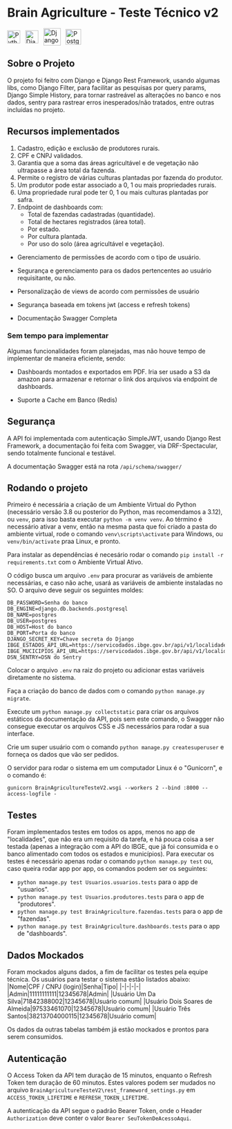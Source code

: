

#  Brain Agriculture - Teste Técnico v2

<img  align="center"  alt="Python"  width="30"  src="https://cdn.jsdelivr.net/gh/devicons/devicon/icons/python/python-original.svg"><span>&nbsp;&nbsp;&nbsp;</span><img  align="center"  alt="Django"  width="30"  src="https://cdn.worldvectorlogo.com/logos/django.svg"><span>&nbsp;&nbsp;&nbsp;</span><img  align="center"  alt="Django Rest Framework"  height="40"  src="https://i.imgur.com/dcVFAeV.png"><span>&nbsp;&nbsp;&nbsp;</span><img  align="center"  alt="PostgreSQL"  width="36"  src="https://cdn.jsdelivr.net/gh/devicons/devicon@latest/icons/postgresql/postgresql-original.svg"><span>&nbsp;&nbsp;&nbsp;</span>
  

## Sobre o Projeto

O projeto foi feitro com Django e Django Rest Framework, usando algumas libs, como Django Filter, para facilitar as pesquisas por query params, Django Simple History, para tornar rastreável as alterações no banco e nos dados, sentry para rastrear erros inesperados/não tratados, entre outras incluídas no projeto.

  

## Recursos implementados

1.  Cadastro, edição e exclusão de produtores rurais.
2.  CPF e CNPJ validados.
3.  Garantia que a soma das áreas agricultável e de vegetação não ultrapasse a área total da fazenda.
4.  Permite o registro de várias culturas plantadas por fazenda do produtor.
5.  Um produtor pode estar associado a 0, 1 ou mais propriedades rurais.
6.  Uma propriedade rural pode ter 0, 1 ou mais culturas plantadas por safra.
7.  Endpoint de dashboards com:
    -   Total de fazendas cadastradas (quantidade).
    -   Total de hectares registrados (área total).
    -   Por estado.
    -   Por cultura plantada.
    -   Por uso do solo (área agricultável e vegetação).

- Gerenciamento de permissões de acordo com o tipo de usuário.

- Segurança e gerenciamento para os dados pertencentes ao usuário requisitante, ou não.

- Personalização de views de acordo com permissões de usuário

- Segurança baseada em tokens jwt (access e refresh tokens)

- Documentação Swagger Completa

### Sem tempo para implementar

Algumas funcionalidades foram planejadas, mas não houve tempo de implementar de maneira eficiente, sendo:

- Dashboards montados e exportados em PDF. Iria ser usado a S3 da amazon para armazenar e retornar o link dos arquivos via endpoint de dashboards.

- Suporte a Cache em Banco (Redis)


## Segurança

  

A API foi implementada com autenticação SimpleJWT, usando Django Rest Framework, a documentação foi feita com Swagger, via DRF-Spectacular, sendo totalmente funcional e testável.

A documentação Swagger está na rota `/api/schema/swagger/`

  

## Rodando o projeto

  

Primeiro é necessária a criação de um Ambiente Virtual do Python (necessário versão 3.8 ou posterior do Python, mas recomendamos a 3.12), ou `venv`, para isso basta executar `python -m venv venv`. Ao término é necessário ativar a venv, então na mesma pasta que foi criado a pasta do ambiente virtual, rode o comando `venv\scripts\activate` para Windows, ou `venv/bin/activate` praa Linux, e pronto.

  

Para instalar as dependências é necesário rodar o comando `pip install -r requirements.txt` com o Ambiente Virtual Ativo.

O código busca um arquivo `.env` para procurar as variáveis de ambiente necessárias, e caso não ache, usará as variáveis de ambiente instaladas no SO. O arquivo deve seguir os seguintes moldes:

```
DB_PASSWORD=Senha do banco
DB_ENGINE=django.db.backends.postgresql
DB_NAME=postgres
DB_USER=postgres
DB_HOST=Host do banco
DB_PORT=Porta do banco
DJANGO_SECRET_KEY=Chave secreta do Django
IBGE_ESTADOS_API_URL=https://servicodados.ibge.gov.br/api/v1/localidades/estados
IBGE_MUCICIPIOS_API_URL=https://servicodados.ibge.gov.br/api/v1/localidades/municipios
DSN_SENTRY=DSN do Sentry
```

Colocar o arquivo `.env` na raiz do projeto ou adicionar estas variáveis diretamente no sistema.

  

Faça a criação do banco de dados com o comando `python manage.py migrate`.


Execute um `python manage.py collectstatic` para criar os arquivos estáticos da documentação da API, pois sem este comando, o Swagger não consegue executar os arquivos CSS e JS necessários para rodar a sua interface.

Crie um super usuário com o comando `python manage.py createsuperuser` e forneça os dados que vão ser pedidos.

O servidor para rodar o sistema em um computador Linux é o "Gunicorn", e o comando é:

`gunicorn BrainAgricultureTesteV2.wsgi --workers 2 --bind :8000 --access-logfile -`

## Testes

Foram implementados testes em todos os apps, menos no app de "localidades", que não era um requisito da tarefa, e há pouca coisa a ser testada (apenas a integração com a API do IBGE, que já foi consumida e o banco alimentado com todos os estados e municípios).
Para executar os testes é necessário apenas rodar o comando `python manage.py test` ou, caso queira rodar app por app, os comandos podem ser os seguintes:
- `python manage.py test Usuarios.usuarios.tests` para o app de "usuarios".
- `python manage.py test Usuarios.produtores.tests` para o app de "produtores".
- `python manage.py test BrainAgriculture.fazendas.tests` para o app de "fazendas".
- `python manage.py test BrainAgriculture.dashboards.tests` para o app de "dashboards".

## Dados Mockados
Foram mockados alguns dados, a fim de facilitar os testes pela equipe técnica. Os usuários para testar o sistema estão listados abaixo:
|Nome|CPF / CNPJ (login)|Senha|Tipo|
|-|-|-|-|
|Admin|11111111111|12345678|Admin|
|Usuário Um Da Silva|71842388002|12345678|Usuário comum|
|Usuário Dois Soares de Almeida|97533461070|12345678|Usuário comum|
|Usuário Três Santos|38213704000115|12345678|Usuário comum|

Os dados da outras tabelas também já estão mockados e prontos para serem consumidos.


## Autenticação

  

O Access Token da API tem duração de 15 minutos, enquanto o Refresh Token tem duração de 60 minutos. Estes valores podem ser mudados no arquivo `BrainAgricultureTesteV2\rest_frameword_settings.py` em `ACCESS_TOKEN_LIFETIME` e `REFRESH_TOKEN_LIFETIME`.

  

A autenticação da API segue o padrão Bearer Token, onde o Header `Authorization` deve conter o valor `Bearer SeuTokenDeAcessoAqui`.
